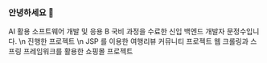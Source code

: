 ### 안녕하세요 👋
AI 활용 소프트웨어 개발 및 응용 B 국비 과정을 수료한 신입 백엔드 개발자 문정수입니다.
\n
진행한 프로젝트
\n
JSP 를 이용한 여행리뷰 커뮤니티 프로젝트
웹 크롤링과 스프링 프레임워크를 활용한 쇼핑몰 프로젝트



<!--
**j38317/j38317** is a ✨ _special_ ✨ repository because its `README.md` (this file) appears on your GitHub profile.

Here are some ideas to get you started:

- 🔭 I’m currently working on ...
- 🌱 I’m currently learning ...
- 👯 I’m looking to collaborate on ...
- 🤔 I’m looking for help with ...
- 💬 Ask me about ...
- 📫 How to reach me: ...
- 😄 Pronouns: ...
- ⚡ Fun fact: ...
-->
